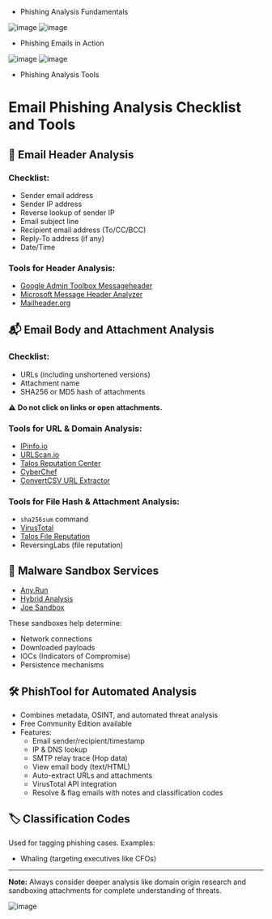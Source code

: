 - Phishing Analysis Fundamentals
  
![image](https://github.com/user-attachments/assets/cc33a878-28c9-4164-9292-c53f85665717)
![image](https://github.com/user-attachments/assets/707e7b63-cc50-450a-80e9-9b2658b22b01)

- Phishing Emails in Action

![image](https://github.com/user-attachments/assets/96bd6c94-d1f2-45d9-b775-c5b35f6f0343)
![image](https://github.com/user-attachments/assets/b1b1f3b3-25ad-47e2-a7d5-23293fa74fbc)


- Phishing Analysis Tools

# Email Phishing Analysis Checklist and Tools

## 📧 Email Header Analysis

### Checklist:
- Sender email address
- Sender IP address
- Reverse lookup of sender IP
- Email subject line
- Recipient email address (To/CC/BCC)
- Reply-To address (if any)
- Date/Time

### Tools for Header Analysis:
- [Google Admin Toolbox Messageheader](https://toolbox.googleapps.com/apps/messageheader/analyzeheader)
- [Microsoft Message Header Analyzer](https://mha.azurewebsites.net/)
- [Mailheader.org](https://mailheader.org)

## 📬 Email Body and Attachment Analysis

### Checklist:
- URLs (including unshortened versions)
- Attachment name
- SHA256 or MD5 hash of attachments

⚠️ **Do not click on links or open attachments.**

### Tools for URL & Domain Analysis:
- [IPinfo.io](https://ipinfo.io/)
- [URLScan.io](https://urlscan.io/)
- [Talos Reputation Center](https://talosintelligence.com/reputation)
- [CyberChef](https://gchq.github.io/CyberChef/)
- [ConvertCSV URL Extractor](https://www.convertcsv.com/url-extractor.htm)

### Tools for File Hash & Attachment Analysis:
- `sha256sum` command
- [VirusTotal](https://www.virustotal.com/gui/)
- [Talos File Reputation](https://talosintelligence.com/talos_file_reputation)
- ReversingLabs (file reputation)

## 🧪 Malware Sandbox Services
- [Any.Run](https://app.any.run/)
- [Hybrid Analysis](https://www.hybrid-analysis.com/)
- [Joe Sandbox](https://www.joesecurity.org/)

These sandboxes help determine:
- Network connections
- Downloaded payloads
- IOCs (Indicators of Compromise)
- Persistence mechanisms

## 🛠 PhishTool for Automated Analysis

- Combines metadata, OSINT, and automated threat analysis
- Free Community Edition available
- Features:
  - Email sender/recipient/timestamp
  - IP & DNS lookup
  - SMTP relay trace (Hop data)
  - View email body (text/HTML)
  - Auto-extract URLs and attachments
  - VirusTotal API integration
  - Resolve & flag emails with notes and classification codes

## 🏷️ Classification Codes

Used for tagging phishing cases. Examples:
- Whaling (targeting executives like CFOs)

---

**Note:** Always consider deeper analysis like domain origin research and sandboxing attachments for complete understanding of threats.


![image](https://github.com/user-attachments/assets/d2ac1dc0-cbe9-4083-8dca-6688e4d38ed8)
